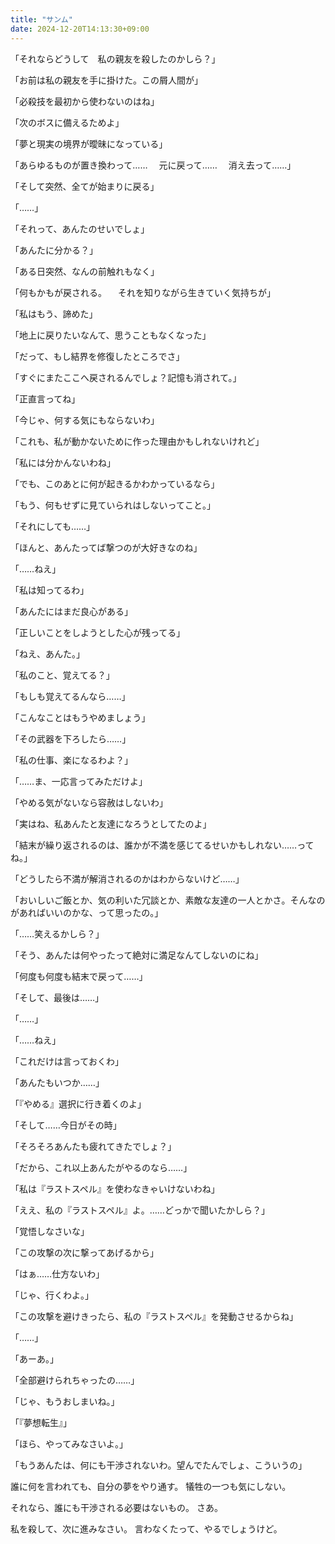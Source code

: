 ```yaml
---
title: "サンム"
date: 2024-12-20T14:13:30+09:00
---
```





「それならどうして　私の親友を殺したのかしら？」





「お前は私の親友を手に掛けた。この屑人間が」





「必殺技を最初から使わないのはね」

「次のボスに備えるためよ」


「夢と現実の境界が曖昧になっている」

「あらゆるものが置き換わって……
　元に戻って……
　消え去って……」

「そして突然、全てが始まりに戻る」

「……」

「それって、あんたのせいでしょ」


「あんたに分かる？」

「ある日突然、なんの前触れもなく」

「何もかもが戻される。
　それを知りながら生きていく気持ちが」


「私はもう、諦めた」

「地上に戻りたいなんて、思うこともなくなった」


「だって、もし結界を修復したところでさ」

「すぐにまたここへ戻されるんでしょ？記憶も消されて。」


「正直言ってね」

「今じゃ、何する気にもならないわ」


「これも、私が動かないために作った理由かもしれないけれど」

「私には分かんないわね」


「でも、このあとに何が起きるかわかっているなら」

「もう、何もせずに見ていられはしないってこと。」



「それにしても……」

「ほんと、あんたってば撃つのが大好きなのね」

「……ねえ」

「私は知ってるわ」

「あんたにはまだ良心がある」

「正しいことをしようとした心が残ってる」

「ねえ、あんた。」

「私のこと、覚えてる？」

「もしも覚えてるんなら……」

「こんなことはもうやめましょう」

「その武器を下ろしたら……」

「私の仕事、楽になるわよ？」


「……ま、一応言ってみただけよ」

「やめる気がないなら容赦はしないわ」


「実はね、私あんたと友達になろうとしてたのよ」

「結末が繰り返されるのは、誰かが不満を感じてるせいかもしれない……ってね。」


「どうしたら不満が解消されるのかはわからないけど……」

「おいしいご飯とか、気の利いた冗談とか、素敵な友達の一人とかさ。そんなのがあればいいのかな、って思ったの。」


「……笑えるかしら？」

「そう、あんたは何やったって絶対に満足なんてしないのにね」


「何度も何度も結末で戻って……」

「そして、最後は……」

「……」

「……ねえ」

「これだけは言っておくわ」

「あんたもいつか……」

「『やめる』選択に行き着くのよ」


「そして……今日がその時」


「そろそろあんたも疲れてきたでしょ？」

「だから、これ以上あんたがやるのなら……」

「私は『ラストスペル』を使わなきゃいけないわね」


「ええ、私の『ラストスペル』よ。……どっかで聞いたかしら？」

「覚悟しなさいな」

「この攻撃の次に撃ってあげるから」


「はぁ……仕方ないわ」

「じゃ、行くわよ。」

「この攻撃を避けきったら、私の『ラストスペル』を発動させるからね」


「……」

「あーあ。」

「全部避けられちゃったの……」

「じゃ、もうおしまいね。」

「『夢想転生』」


「ほら、やってみなさいよ。」

「もうあんたは、何にも干渉されないわ。望んでたんでしょ、こういうの」

誰に何を言われても、自分の夢をやり通す。
犠牲の一つも気にしない。

それなら、誰にも干渉される必要はないもの。
さあ。

私を殺して、次に進みなさい。
言わなくたって、やるでしょうけど。
